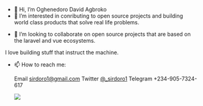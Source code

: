 - 👋 Hi, I’m Oghenedoro David Agbroko
- 👀 I’m interested in conributing to open source projects and building world class products that solve real life problems.
<!-- 🌱 I’m currently learning product management. -->
- 💞️ I’m looking to collaborate on open source projects that are based on the laravel and vue ecosystems. 

I love building stuff that instruct the machine. 


- 📫 How to reach me:  
  
  Email sirdoro1@gmail.com
  Twitter <a href="https://twitter.com/_sirdoro1">@_sirdoro1</a>
  Telegram +234-905-7324-617
  
  ![](https://visitor-badge.glitch.me/badge?page_id=sirdoro1)
  

<!---
sirdoro1/sirdoro1 is a ✨ special ✨ repository because its `README.md` (this file) appears on your GitHub profile.
You can click the Preview link to take a look at your changes
--->
